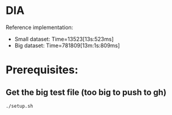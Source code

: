 # DIA

Reference implementation:
- Small dataset: Time=13523[13s:523ms]
- Big dataset: Time=781809[13m:1s:809ms]

# Prerequisites:

## Get the big test file (too big to push to gh)
`./setup.sh`
